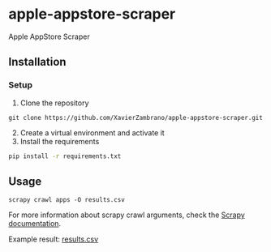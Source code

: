 # apple-appstore-scraper
Apple AppStore Scraper

## Installation

### Setup
1. Clone the repository 
```
git clone https://github.com/XavierZambrano/apple-appstore-scraper.git
```
2. Create a virtual environment and activate it
3. Install the requirements
```bash
pip install -r requirements.txt
```

## Usage
```
scrapy crawl apps -O results.csv
```
For more information about scrapy crawl arguments, check the [Scrapy documentation](https://docs.scrapy.org/en/latest/topics/commands.html#std-command-crawl).

Example result: [results.csv](assets/results.csv)